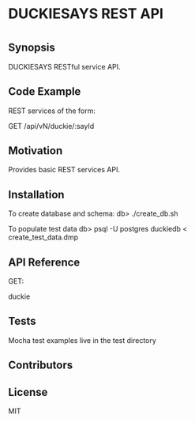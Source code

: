 # DUCKIESAYS REST API
#
## Synopsis

DUCKIESAYS RESTful service API.

## Code Example

REST services of the form:

GET /api/vN/duckie/:sayId


## Motivation

Provides basic REST services API. 

## Installation

To create database and schema:
     db> ./create_db.sh

To populate test data
     db> psql -U postgres duckiedb < create_test_data.dmp


## API Reference

GET:

duckie


## Tests

Mocha test examples live in the test directory

## Contributors



## License

MIT
